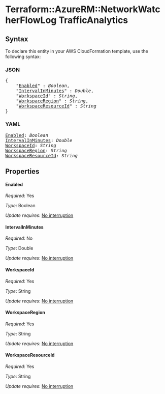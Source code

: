 # Terraform::AzureRM::NetworkWatcherFlowLog TrafficAnalytics

## Syntax

To declare this entity in your AWS CloudFormation template, use the following syntax:

### JSON

<pre>
{
    "<a href="#enabled" title="Enabled">Enabled</a>" : <i>Boolean</i>,
    "<a href="#intervalinminutes" title="IntervalInMinutes">IntervalInMinutes</a>" : <i>Double</i>,
    "<a href="#workspaceid" title="WorkspaceId">WorkspaceId</a>" : <i>String</i>,
    "<a href="#workspaceregion" title="WorkspaceRegion">WorkspaceRegion</a>" : <i>String</i>,
    "<a href="#workspaceresourceid" title="WorkspaceResourceId">WorkspaceResourceId</a>" : <i>String</i>
}
</pre>

### YAML

<pre>
<a href="#enabled" title="Enabled">Enabled</a>: <i>Boolean</i>
<a href="#intervalinminutes" title="IntervalInMinutes">IntervalInMinutes</a>: <i>Double</i>
<a href="#workspaceid" title="WorkspaceId">WorkspaceId</a>: <i>String</i>
<a href="#workspaceregion" title="WorkspaceRegion">WorkspaceRegion</a>: <i>String</i>
<a href="#workspaceresourceid" title="WorkspaceResourceId">WorkspaceResourceId</a>: <i>String</i>
</pre>

## Properties

#### Enabled

_Required_: Yes

_Type_: Boolean

_Update requires_: [No interruption](https://docs.aws.amazon.com/AWSCloudFormation/latest/UserGuide/using-cfn-updating-stacks-update-behaviors.html#update-no-interrupt)

#### IntervalInMinutes

_Required_: No

_Type_: Double

_Update requires_: [No interruption](https://docs.aws.amazon.com/AWSCloudFormation/latest/UserGuide/using-cfn-updating-stacks-update-behaviors.html#update-no-interrupt)

#### WorkspaceId

_Required_: Yes

_Type_: String

_Update requires_: [No interruption](https://docs.aws.amazon.com/AWSCloudFormation/latest/UserGuide/using-cfn-updating-stacks-update-behaviors.html#update-no-interrupt)

#### WorkspaceRegion

_Required_: Yes

_Type_: String

_Update requires_: [No interruption](https://docs.aws.amazon.com/AWSCloudFormation/latest/UserGuide/using-cfn-updating-stacks-update-behaviors.html#update-no-interrupt)

#### WorkspaceResourceId

_Required_: Yes

_Type_: String

_Update requires_: [No interruption](https://docs.aws.amazon.com/AWSCloudFormation/latest/UserGuide/using-cfn-updating-stacks-update-behaviors.html#update-no-interrupt)


